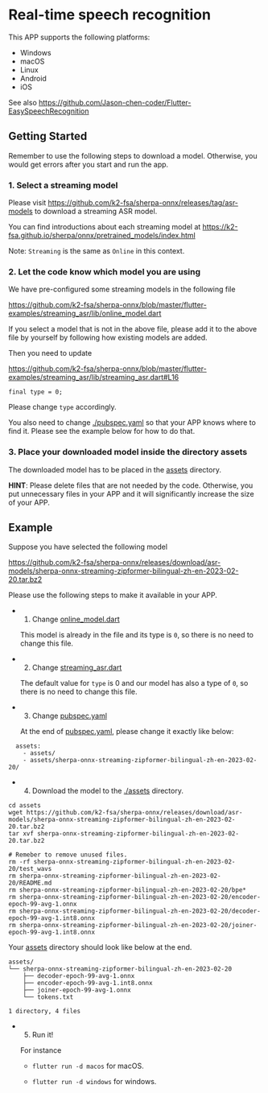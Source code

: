 # Real-time speech recognition

This APP supports the following platforms:

  - Windows
  - macOS
  - Linux
  - Android
  - iOS

See also <https://github.com/Jason-chen-coder/Flutter-EasySpeechRecognition>

## Getting Started

Remember to use the following steps to download a model. Otherwise, you would
get errors after you start and run the app.

###  1. Select a streaming model

Please visit <https://github.com/k2-fsa/sherpa-onnx/releases/tag/asr-models>
to download a streaming ASR model.

You can find introductions about each streaming model at
<https://k2-fsa.github.io/sherpa/onnx/pretrained_models/index.html>


Note: `Streaming` is the same as `Online` in this context.

### 2. Let the code know which model you are using

We have pre-configured some streaming models in the following file

<https://github.com/k2-fsa/sherpa-onnx/blob/master/flutter-examples/streaming_asr/lib/online_model.dart>

If you select a model that is not in the above file, please add it to the above file
by yourself by following how existing models are added.

Then you need to update

<https://github.com/k2-fsa/sherpa-onnx/blob/master/flutter-examples/streaming_asr/lib/streaming_asr.dart#L16>

```
final type = 0;
```

Please change ``type`` accordingly.

You also need to change [./pubspec.yaml](./pubspec.yaml) so that your APP knows where to find it.
Please see the example below for how to do that.

### 3. Place your downloaded model inside the directory assets

The downloaded model has to be placed in the [assets](./assets) directory.

**HINT**: Please delete files that are not needed by the code. Otherwise, you put
unnecessary files in your APP and it will significantly increase the size of your APP.

## Example

Suppose you have selected the following model

<https://github.com/k2-fsa/sherpa-onnx/releases/download/asr-models/sherpa-onnx-streaming-zipformer-bilingual-zh-en-2023-02-20.tar.bz2>

Please use the following steps to make it available in your APP.

 - 1. Change [online_model.dart](./lib/online_model.dart)

    This model is already in the file and its type is `0`, so there is no need to change this file.

 - 2. Change [streaming_asr.dart](./lib/streaming_asr.dart)

    The default value for `type` is 0 and our model has also a type of `0`, so there is no need to change this file.

 - 3. Change [pubspec.yaml](./pubspec.yaml)

   At the end of [pubspec.yaml](./pubspec.yaml), please change it exactly like below:

```
  assets:
    - assets/
    - assets/sherpa-onnx-streaming-zipformer-bilingual-zh-en-2023-02-20/
```

  - 4. Download the model to the [./assets](./assets) directory.

```
cd assets
wget https://github.com/k2-fsa/sherpa-onnx/releases/download/asr-models/sherpa-onnx-streaming-zipformer-bilingual-zh-en-2023-02-20.tar.bz2
tar xvf sherpa-onnx-streaming-zipformer-bilingual-zh-en-2023-02-20.tar.bz2

# Remeber to remove unused files.
rm -rf sherpa-onnx-streaming-zipformer-bilingual-zh-en-2023-02-20/test_wavs
rm sherpa-onnx-streaming-zipformer-bilingual-zh-en-2023-02-20/README.md
rm sherpa-onnx-streaming-zipformer-bilingual-zh-en-2023-02-20/bpe*
rm sherpa-onnx-streaming-zipformer-bilingual-zh-en-2023-02-20/encoder-epoch-99-avg-1.onnx
rm sherpa-onnx-streaming-zipformer-bilingual-zh-en-2023-02-20/decoder-epoch-99-avg-1.int8.onnx
rm sherpa-onnx-streaming-zipformer-bilingual-zh-en-2023-02-20/joiner-epoch-99-avg-1.int8.onnx
```

Your [assets](./assets) directory should look like below at the end.

```
assets/
└── sherpa-onnx-streaming-zipformer-bilingual-zh-en-2023-02-20
    ├── decoder-epoch-99-avg-1.onnx
    ├── encoder-epoch-99-avg-1.int8.onnx
    ├── joiner-epoch-99-avg-1.onnx
    └── tokens.txt

1 directory, 4 files
```

  - 5. Run it!

    For instance

      - `flutter run -d macos` for macOS.

      - `flutter run -d windows` for windows.
